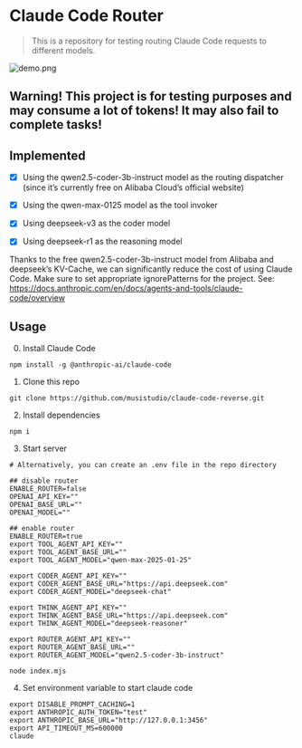 # Claude Code Router

> This is a repository for testing routing Claude Code requests to different models.

![demo.png](https://github.com/musistudio/claude-code-reverse/blob/main/screenshoots/demo.png)

## Warning! This project is for testing purposes and may consume a lot of tokens! It may also fail to complete tasks!

## Implemented

- [x] Using the qwen2.5-coder-3b-instruct model as the routing dispatcher (since it’s currently free on Alibaba Cloud’s official website)

- [x] Using the qwen-max-0125 model as the tool invoker

- [x] Using deepseek-v3 as the coder model

- [x] Using deepseek-r1 as the reasoning model

Thanks to the free qwen2.5-coder-3b-instruct model from Alibaba and deepseek’s KV-Cache, we can significantly reduce the cost of using Claude Code. Make sure to set appropriate ignorePatterns for the project. See: https://docs.anthropic.com/en/docs/agents-and-tools/claude-code/overview

## Usage

0. Install Claude Code

```shell
npm install -g @anthropic-ai/claude-code
```

1. Clone this repo

```shell
git clone https://github.com/musistudio/claude-code-reverse.git
```

2. Install dependencies

```shell
npm i
```

3. Start server

```shell
# Alternatively, you can create an .env file in the repo directory

## disable router
ENABLE_ROUTER=false
OPENAI_API_KEY=""
OPENAI_BASE_URL=""
OPENAI_MODEL=""

## enable router
ENABLE_ROUTER=true
export TOOL_AGENT_API_KEY=""
export TOOL_AGENT_BASE_URL=""
export TOOL_AGENT_MODEL="qwen-max-2025-01-25"

export CODER_AGENT_API_KEY=""
export CODER_AGENT_BASE_URL="https://api.deepseek.com"
export CODER_AGENT_MODEL="deepseek-chat"

export THINK_AGENT_API_KEY=""
export THINK_AGENT_BASE_URL="https://api.deepseek.com"
export THINK_AGENT_MODEL="deepseek-reasoner"

export ROUTER_AGENT_API_KEY=""
export ROUTER_AGENT_BASE_URL=""
export ROUTER_AGENT_MODEL="qwen2.5-coder-3b-instruct"

node index.mjs
```

4. Set environment variable to start claude code

```shell
export DISABLE_PROMPT_CACHING=1
export ANTHROPIC_AUTH_TOKEN="test"
export ANTHROPIC_BASE_URL="http://127.0.0.1:3456"
export API_TIMEOUT_MS=600000
claude
```
